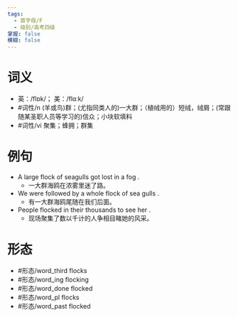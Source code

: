 ```yaml
---
tags:
  - 首字母/F
  - 级别/高考四级
掌握: false
模糊: false
---
```

# 词义
- 英：/flɒk/； 美：/flɑːk/
- #词性/n  (羊或鸟)群；(尤指同类人的)一大群；（植绒用的）短绒，绒屑；(常跟随某圣职人员等学习的)信众；小块软填料
- #词性/vi  聚集；蜂拥；群集
# 例句
- A large flock of seagulls got lost in a fog .
	- 一大群海鸥在浓雾里迷了路。
- We were followed by a whole flock of sea gulls .
	- 有一大群海鸥尾随在我们后面。
- People flocked in their thousands to see her .
	- 现场聚集了数以千计的人争相目睹她的风采。
# 形态
- #形态/word_third flocks
- #形态/word_ing flocking
- #形态/word_done flocked
- #形态/word_pl flocks
- #形态/word_past flocked
